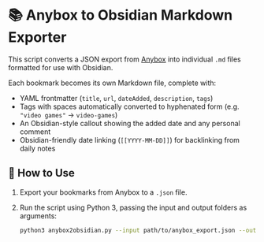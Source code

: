 # 📚 Anybox to Obsidian Markdown Exporter

This script converts a JSON export from [Anybox](https://anybox.app/) into individual `.md` files formatted for use with Obsidian.

Each bookmark becomes its own Markdown file, complete with:

- YAML frontmatter (`title`, `url`, `dateAdded`, `description`, `tags`)
- Tags with spaces automatically converted to hyphenated form (e.g. `"video games"` → `video-games`)
- An Obsidian-style callout showing the added date and any personal comment
- Obsidian-friendly date linking (`[[YYYY-MM-DD]]`) for backlinking from daily notes

## 🔧 How to Use

1. Export your bookmarks from Anybox to a `.json` file.
2. Run the script using Python 3, passing the input and output folders as arguments:

   ```bash
   python3 anybox2obsidian.py --input path/to/anybox_export.json --output path/to/output/folder